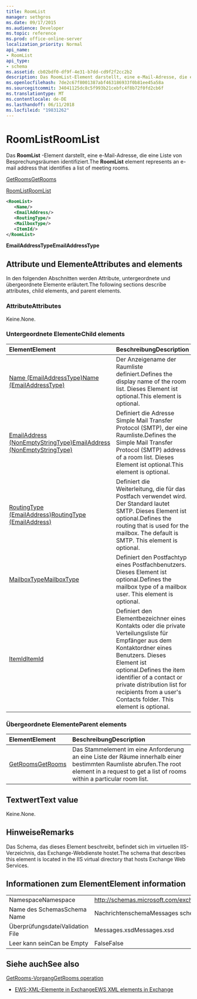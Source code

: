 ```yaml
---
title: RoomList
manager: sethgros
ms.date: 09/17/2015
ms.audience: Developer
ms.topic: reference
ms.prod: office-online-server
localization_priority: Normal
api_name:
- RoomList
api_type:
- schema
ms.assetid: cb02bdf0-df9f-4e31-b7dd-cd9f2f2cc2b2
description: Das RoomList-Element darstellt, eine e-Mail-Adresse, die eine Liste von Besprechungsräumen identifiziert.
ms.openlocfilehash: 7de2c67f8001387abf463186933f0b81ee45a58a
ms.sourcegitcommit: 34041125dc8c5f993b21cebfc4f8b72f0fd2cb6f
ms.translationtype: MT
ms.contentlocale: de-DE
ms.lasthandoff: 06/11/2018
ms.locfileid: "19831262"
---
```

# <a name="roomlist"></a><span data-ttu-id="f4170-103">RoomList</span><span class="sxs-lookup"><span data-stu-id="f4170-103">RoomList</span></span>

<span data-ttu-id="f4170-104">Das **RoomList** -Element darstellt, eine e-Mail-Adresse, die eine Liste von Besprechungsräumen identifiziert.</span><span class="sxs-lookup"><span data-stu-id="f4170-104">The **RoomList** element represents an e-mail address that identifies a list of meeting rooms.</span></span> 
  
[<span data-ttu-id="f4170-105">GetRooms</span><span class="sxs-lookup"><span data-stu-id="f4170-105">GetRooms</span></span>](getrooms.md)
  
[<span data-ttu-id="f4170-106">RoomList</span><span class="sxs-lookup"><span data-stu-id="f4170-106">RoomList</span></span>](roomlist.md)
  
```XML
<RoomList>
   <Name/>
   <EmailAddress/>
   <RoutingType/>
   <MailboxType/>
   <ItemId/>
</RoomList>
```

 <span data-ttu-id="f4170-107">**EmailAddressType**</span><span class="sxs-lookup"><span data-stu-id="f4170-107">**EmailAddressType**</span></span>
## <a name="attributes-and-elements"></a><span data-ttu-id="f4170-108">Attribute und Elemente</span><span class="sxs-lookup"><span data-stu-id="f4170-108">Attributes and elements</span></span>

<span data-ttu-id="f4170-109">In den folgenden Abschnitten werden Attribute, untergeordnete und übergeordnete Elemente erläutert.</span><span class="sxs-lookup"><span data-stu-id="f4170-109">The following sections describe attributes, child elements, and parent elements.</span></span>
  
### <a name="attributes"></a><span data-ttu-id="f4170-110">Attribute</span><span class="sxs-lookup"><span data-stu-id="f4170-110">Attributes</span></span>

<span data-ttu-id="f4170-111">Keine.</span><span class="sxs-lookup"><span data-stu-id="f4170-111">None.</span></span>
  
### <a name="child-elements"></a><span data-ttu-id="f4170-112">Untergeordnete Elemente</span><span class="sxs-lookup"><span data-stu-id="f4170-112">Child elements</span></span>

|<span data-ttu-id="f4170-113">**Element**</span><span class="sxs-lookup"><span data-stu-id="f4170-113">**Element**</span></span>|<span data-ttu-id="f4170-114">**Beschreibung**</span><span class="sxs-lookup"><span data-stu-id="f4170-114">**Description**</span></span>|
|:-----|:-----|
|[<span data-ttu-id="f4170-115">Name (EmailAddressType)</span><span class="sxs-lookup"><span data-stu-id="f4170-115">Name (EmailAddressType)</span></span>](name-emailaddresstype.md) <br/> |<span data-ttu-id="f4170-116">Der Anzeigename der Raumliste definiert.</span><span class="sxs-lookup"><span data-stu-id="f4170-116">Defines the display name of the room list.</span></span> <span data-ttu-id="f4170-117">Dieses Element ist optional.</span><span class="sxs-lookup"><span data-stu-id="f4170-117">This element is optional.</span></span>  <br/> |
|[<span data-ttu-id="f4170-118">EmailAddress (NonEmptyStringType)</span><span class="sxs-lookup"><span data-stu-id="f4170-118">EmailAddress (NonEmptyStringType)</span></span>](emailaddress-nonemptystringtype.md) <br/> |<span data-ttu-id="f4170-119">Definiert die Adresse Simple Mail Transfer Protocol (SMTP), der eine Raumliste.</span><span class="sxs-lookup"><span data-stu-id="f4170-119">Defines the Simple Mail Transfer Protocol (SMTP) address of a room list.</span></span> <span data-ttu-id="f4170-120">Dieses Element ist optional.</span><span class="sxs-lookup"><span data-stu-id="f4170-120">This element is optional.</span></span>  <br/> |
|[<span data-ttu-id="f4170-121">RoutingType (EmailAddress)</span><span class="sxs-lookup"><span data-stu-id="f4170-121">RoutingType (EmailAddress)</span></span>](routingtype-emailaddress.md) <br/> |<span data-ttu-id="f4170-p103">Definiert die Weiterleitung, die für das Postfach verwendet wird. Der Standard lautet SMTP. Dieses Element ist optional.</span><span class="sxs-lookup"><span data-stu-id="f4170-p103">Defines the routing that is used for the mailbox. The default is SMTP. This element is optional.</span></span>  <br/> |
|[<span data-ttu-id="f4170-125">MailboxType</span><span class="sxs-lookup"><span data-stu-id="f4170-125">MailboxType</span></span>](mailboxtype.md) <br/> |<span data-ttu-id="f4170-p104">Definiert den Postfachtyp eines Postfachbenutzers. Dieses Element ist optional.</span><span class="sxs-lookup"><span data-stu-id="f4170-p104">Defines the mailbox type of a mailbox user. This element is optional.</span></span>  <br/> |
|[<span data-ttu-id="f4170-128">ItemId</span><span class="sxs-lookup"><span data-stu-id="f4170-128">ItemId</span></span>](itemid.md) <br/> |<span data-ttu-id="f4170-p105">Definiert den Elementbezeichner eines Kontakts oder die private Verteilungsliste für Empfänger aus dem Kontaktordner eines Benutzers. Dieses Element ist optional.</span><span class="sxs-lookup"><span data-stu-id="f4170-p105">Defines the item identifier of a contact or private distribution list for recipients from a user's Contacts folder. This element is optional.</span></span>  <br/> |
   
### <a name="parent-elements"></a><span data-ttu-id="f4170-131">Übergeordnete Elemente</span><span class="sxs-lookup"><span data-stu-id="f4170-131">Parent elements</span></span>

|<span data-ttu-id="f4170-132">**Element**</span><span class="sxs-lookup"><span data-stu-id="f4170-132">**Element**</span></span>|<span data-ttu-id="f4170-133">**Beschreibung**</span><span class="sxs-lookup"><span data-stu-id="f4170-133">**Description**</span></span>|
|:-----|:-----|
|[<span data-ttu-id="f4170-134">GetRooms</span><span class="sxs-lookup"><span data-stu-id="f4170-134">GetRooms</span></span>](getrooms.md) <br/> |<span data-ttu-id="f4170-135">Das Stammelement im eine Anforderung an eine Liste der Räume innerhalb einer bestimmten Raumliste abrufen.</span><span class="sxs-lookup"><span data-stu-id="f4170-135">The root element in a request to get a list of rooms within a particular room list.</span></span>  <br/> |
   
## <a name="text-value"></a><span data-ttu-id="f4170-136">Textwert</span><span class="sxs-lookup"><span data-stu-id="f4170-136">Text value</span></span>

<span data-ttu-id="f4170-137">Keine.</span><span class="sxs-lookup"><span data-stu-id="f4170-137">None.</span></span>
  
## <a name="remarks"></a><span data-ttu-id="f4170-138">Hinweise</span><span class="sxs-lookup"><span data-stu-id="f4170-138">Remarks</span></span>

<span data-ttu-id="f4170-139">Das Schema, das dieses Element beschreibt, befindet sich im virtuellen IIS-Verzeichnis, das Exchange-Webdienste hostet.</span><span class="sxs-lookup"><span data-stu-id="f4170-139">The schema that describes this element is located in the IIS virtual directory that hosts Exchange Web Services.</span></span>
  
## <a name="element-information"></a><span data-ttu-id="f4170-140">Informationen zum Element</span><span class="sxs-lookup"><span data-stu-id="f4170-140">Element information</span></span>

|||
|:-----|:-----|
|<span data-ttu-id="f4170-141">Namespace</span><span class="sxs-lookup"><span data-stu-id="f4170-141">Namespace</span></span>  <br/> |http://schemas.microsoft.com/exchange/services/2006/messages  <br/> |
|<span data-ttu-id="f4170-142">Name des Schemas</span><span class="sxs-lookup"><span data-stu-id="f4170-142">Schema Name</span></span>  <br/> |<span data-ttu-id="f4170-143">Nachrichtenschema</span><span class="sxs-lookup"><span data-stu-id="f4170-143">Messages schema</span></span>  <br/> |
|<span data-ttu-id="f4170-144">Überprüfungsdatei</span><span class="sxs-lookup"><span data-stu-id="f4170-144">Validation File</span></span>  <br/> |<span data-ttu-id="f4170-145">Messages.xsd</span><span class="sxs-lookup"><span data-stu-id="f4170-145">Messages.xsd</span></span>  <br/> |
|<span data-ttu-id="f4170-146">Leer kann sein</span><span class="sxs-lookup"><span data-stu-id="f4170-146">Can be Empty</span></span>  <br/> |<span data-ttu-id="f4170-147">False</span><span class="sxs-lookup"><span data-stu-id="f4170-147">False</span></span>  <br/> |
   
## <a name="see-also"></a><span data-ttu-id="f4170-148">Siehe auch</span><span class="sxs-lookup"><span data-stu-id="f4170-148">See also</span></span>



[<span data-ttu-id="f4170-149">GetRooms-Vorgang</span><span class="sxs-lookup"><span data-stu-id="f4170-149">GetRooms operation</span></span>](getrooms-operation.md)


- [<span data-ttu-id="f4170-150">EWS-XML-Elemente in Exchange</span><span class="sxs-lookup"><span data-stu-id="f4170-150">EWS XML elements in Exchange</span></span>](ews-xml-elements-in-exchange.md)

